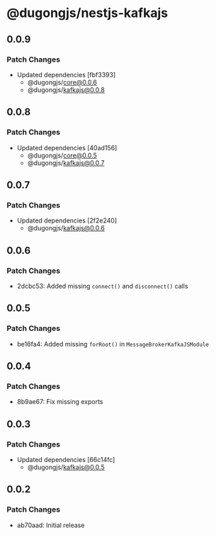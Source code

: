 # @dugongjs/nestjs-kafkajs

## 0.0.9

### Patch Changes

- Updated dependencies [fbf3393]
    - @dugongjs/core@0.0.6
    - @dugongjs/kafkajs@0.0.8

## 0.0.8

### Patch Changes

- Updated dependencies [40ad156]
    - @dugongjs/core@0.0.5
    - @dugongjs/kafkajs@0.0.7

## 0.0.7

### Patch Changes

- Updated dependencies [2f2e240]
    - @dugongjs/kafkajs@0.0.6

## 0.0.6

### Patch Changes

- 2dcbc53: Added missing `connect()` and `disconnect()` calls

## 0.0.5

### Patch Changes

- be16fa4: Added missing `forRoot()` in `MessageBrokerKafkaJSModule`

## 0.0.4

### Patch Changes

- 8b9ae67: Fix missing exports

## 0.0.3

### Patch Changes

- Updated dependencies [66c14fc]
    - @dugongjs/kafkajs@0.0.5

## 0.0.2

### Patch Changes

- ab70aad: Initial release
